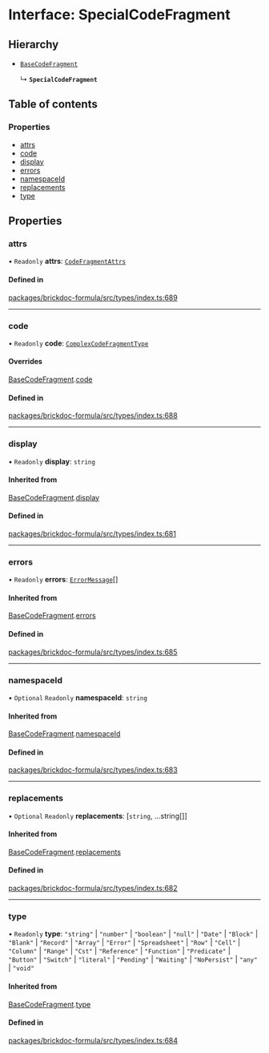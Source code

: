 # Interface: SpecialCodeFragment

## Hierarchy

- [`BaseCodeFragment`](BaseCodeFragment.md)

  ↳ **`SpecialCodeFragment`**

## Table of contents

### Properties

- [attrs](SpecialCodeFragment.md#attrs)
- [code](SpecialCodeFragment.md#code)
- [display](SpecialCodeFragment.md#display)
- [errors](SpecialCodeFragment.md#errors)
- [namespaceId](SpecialCodeFragment.md#namespaceid)
- [replacements](SpecialCodeFragment.md#replacements)
- [type](SpecialCodeFragment.md#type)

## Properties

### <a id="attrs" name="attrs"></a> attrs

• `Readonly` **attrs**: [`CodeFragmentAttrs`](CodeFragmentAttrs.md)

#### Defined in

[packages/brickdoc-formula/src/types/index.ts:689](https://github.com/brickdoc/brickdoc/blob/main/packages/brickdoc-formula/src/types/index.ts#L689)

___

### <a id="code" name="code"></a> code

• `Readonly` **code**: [`ComplexCodeFragmentType`](../README.md#complexcodefragmenttype)

#### Overrides

[BaseCodeFragment](BaseCodeFragment.md).[code](BaseCodeFragment.md#code)

#### Defined in

[packages/brickdoc-formula/src/types/index.ts:688](https://github.com/brickdoc/brickdoc/blob/main/packages/brickdoc-formula/src/types/index.ts#L688)

___

### <a id="display" name="display"></a> display

• `Readonly` **display**: `string`

#### Inherited from

[BaseCodeFragment](BaseCodeFragment.md).[display](BaseCodeFragment.md#display)

#### Defined in

[packages/brickdoc-formula/src/types/index.ts:681](https://github.com/brickdoc/brickdoc/blob/main/packages/brickdoc-formula/src/types/index.ts#L681)

___

### <a id="errors" name="errors"></a> errors

• `Readonly` **errors**: [`ErrorMessage`](ErrorMessage.md)[]

#### Inherited from

[BaseCodeFragment](BaseCodeFragment.md).[errors](BaseCodeFragment.md#errors)

#### Defined in

[packages/brickdoc-formula/src/types/index.ts:685](https://github.com/brickdoc/brickdoc/blob/main/packages/brickdoc-formula/src/types/index.ts#L685)

___

### <a id="namespaceid" name="namespaceid"></a> namespaceId

• `Optional` `Readonly` **namespaceId**: `string`

#### Inherited from

[BaseCodeFragment](BaseCodeFragment.md).[namespaceId](BaseCodeFragment.md#namespaceid)

#### Defined in

[packages/brickdoc-formula/src/types/index.ts:683](https://github.com/brickdoc/brickdoc/blob/main/packages/brickdoc-formula/src/types/index.ts#L683)

___

### <a id="replacements" name="replacements"></a> replacements

• `Optional` `Readonly` **replacements**: [`string`, ...string[]]

#### Inherited from

[BaseCodeFragment](BaseCodeFragment.md).[replacements](BaseCodeFragment.md#replacements)

#### Defined in

[packages/brickdoc-formula/src/types/index.ts:682](https://github.com/brickdoc/brickdoc/blob/main/packages/brickdoc-formula/src/types/index.ts#L682)

___

### <a id="type" name="type"></a> type

• `Readonly` **type**: ``"string"`` \| ``"number"`` \| ``"boolean"`` \| ``"null"`` \| ``"Date"`` \| ``"Block"`` \| ``"Blank"`` \| ``"Record"`` \| ``"Array"`` \| ``"Error"`` \| ``"Spreadsheet"`` \| ``"Row"`` \| ``"Cell"`` \| ``"Column"`` \| ``"Range"`` \| ``"Cst"`` \| ``"Reference"`` \| ``"Function"`` \| ``"Predicate"`` \| ``"Button"`` \| ``"Switch"`` \| ``"literal"`` \| ``"Pending"`` \| ``"Waiting"`` \| ``"NoPersist"`` \| ``"any"`` \| ``"void"``

#### Inherited from

[BaseCodeFragment](BaseCodeFragment.md).[type](BaseCodeFragment.md#type)

#### Defined in

[packages/brickdoc-formula/src/types/index.ts:684](https://github.com/brickdoc/brickdoc/blob/main/packages/brickdoc-formula/src/types/index.ts#L684)
